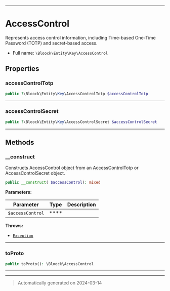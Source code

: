 ***

# AccessControl

Represents access control information, including Time-based One-Time Password (TOTP) and secret-based access.



* Full name: `\Bloock\Entity\Key\AccessControl`



## Properties


### accessControlTotp



```php
public ?\Bloock\Entity\Key\AccessControlTotp $accessControlTotp
```






***

### accessControlSecret



```php
public ?\Bloock\Entity\Key\AccessControlSecret $accessControlSecret
```






***

## Methods


### __construct

Constructs AccessControl object from an AccessControlTotp or AccessControlSecret object.

```php
public __construct( $accessControl): mixed
```








**Parameters:**

| Parameter | Type | Description |
|-----------|------|-------------|
| `$accessControl` | **** |  |




**Throws:**

- [`Exception`](../../../Exception.md)



***

### toProto



```php
public toProto(): \Bloock\AccessControl
```












***


***
> Automatically generated on 2024-03-14

